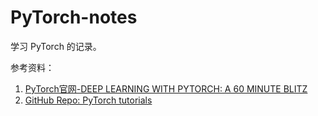 # PyTorch-notes

学习 PyTorch 的记录。

参考资料：
1. [PyTorch官网-DEEP LEARNING WITH PYTORCH: A 60 MINUTE BLITZ](https://pytorch.org/tutorials/beginner/deep_learning_60min_blitz.html)
2. [GitHub Repo: PyTorch tutorials](https://github.com/pytorch/tutorials)
